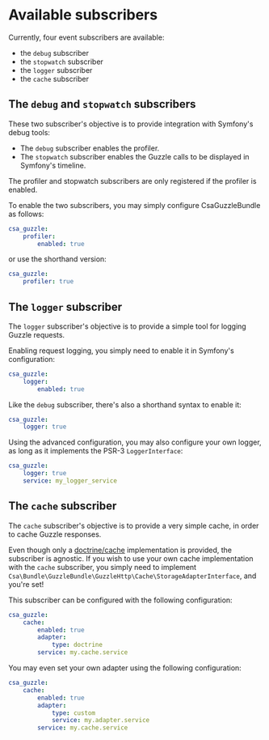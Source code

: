 Available subscribers
=====================

Currently, four event subscribers are available:

* the `debug` subscriber
* the `stopwatch` subscriber
* the `logger` subscriber
* the `cache` subscriber

The `debug` and `stopwatch` subscribers
---------------------------------------

These two subscriber's objective is to provide integration with Symfony's debug tools:

* The `debug` subscriber enables the profiler.
* The `stopwatch` subscriber enables the Guzzle calls to be displayed in Symfony's timeline.

The profiler and stopwatch subscribers are only registered if the profiler is enabled.

To enable the two subscribers, you may simply configure CsaGuzzleBundle as follows:

```yml
csa_guzzle:
    profiler:
        enabled: true
```

or use the shorthand version:

```yml
csa_guzzle:
    profiler: true
```

The `logger` subscriber
-----------------------

The `logger` subscriber's objective is to provide a simple tool for logging Guzzle requests.

Enabling request logging, you simply need to enable it in Symfony's configuration:

```yml
csa_guzzle:
    logger:
        enabled: true
```

Like the `debug` subscriber, there's also a shorthand syntax to enable it:

```yml
csa_guzzle:
    logger: true
```

Using the advanced configuration, you may also configure your own logger, as long as it implements
the PSR-3 `LoggerInterface`:

```yml
csa_guzzle:
    logger: true
    service: my_logger_service
```

The `cache` subscriber
----------------------

The `cache` subscriber's objective is to provide a very simple cache, in order to cache Guzzle responses.

Even though only a [doctrine/cache](https://github.com/doctrine/cache) implementation is provided, the
subscriber is agnostic. If you wish to use your own cache implementation with the `cache` subscriber, you
simply need to implement `Csa\Bundle\GuzzleBundle\GuzzleHttp\Cache\StorageAdapterInterface`, and you're set!

This subscriber can be configured with the following configuration:

```yml
csa_guzzle:
    cache:
        enabled: true
        adapter:
            type: doctrine
        service: my.cache.service
```

You may even set your own adapter using the following configuration:

```yml
csa_guzzle:
    cache:
        enabled: true
        adapter:
            type: custom
            service: my.adapter.service
        service: my.cache.service
```
